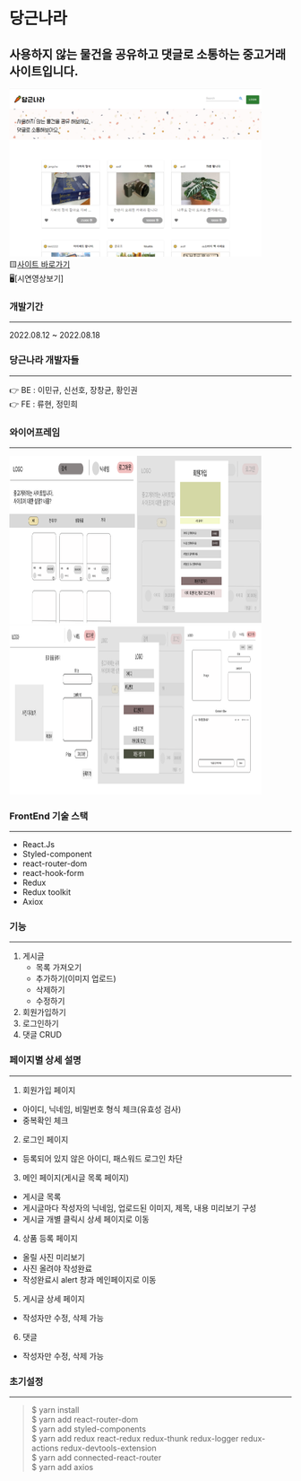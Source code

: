 # 당근나라

사용하지 않는 물건을 공유하고 댓글로 소통하는 중고거래사이트입니다.
-----------------------------------------
<!-- (carrotcountry.png) -->
<img src="carrotcountry.png" width="450px" height="300px" ></img><br/>
🟨[사이트 바로가기](https://carrotcountry.netlify.app/)<br/>
🖥[시연영상보기]
<br/>

### 개발기간
---------------------------------------------
2022.08.12 ~ 2022.08.18
<br/>

### 당근나라 개발자들
---------------------------------------------
👉 BE : 이민규, 신선호, 장창균, 황인권<br/>
👉 FE : 류현, 정민희

### 와이어프레임
----------------------------------------------------
<img src="와이어프레임1.png" width="450px" height="300px" ></img><br/>
<img src="와이어프레임2.png" width="450px" height="300px" ></img><br/>


### FrontEnd 기술 스택
-------------------------------------------
- React.Js
- Styled-component
- react-router-dom
- react-hook-form
- Redux
- Redux toolkit
- Axiox


### 기능
-------------------------------------------------------
1. 게시글
    * 목록 가져오기
    * 추가하기(이미지 업로드)
    * 삭제하기
    * 수정하기
2.  회원가입하기
3.  로그인하기
4.  댓글 CRUD


### 페이지별 상세 설명
----------------------------------------------------
1. 회원가입 페이지
  - 아이디, 닉네임, 비밀번호 형식 체크(유효성 검사)
  - 중복확인 체크
2. 로그인 페이지
  - 등록되어 있지 않은 아이디, 패스워드 로그인 차단
3. 메인 페이지(게시글 목록 페이지)
  - 게시글 목록 
  - 게시글마다 작성자의 닉네임, 업로드된 이미지, 제목, 내용 미리보기 구성
  - 게시글 개별 클릭시 상세 페이지로 이동
4. 상품 등록 페이지
  - 올릴 사진 미리보기
  - 사진 올려야 작성완료 
  - 작성완료시 alert 창과 메인페이지로 이동
5. 게시글 상세 페이지
  - 작성자만 수정, 삭제 가능
6. 댓글 
  - 작성자만 수정, 삭제 가능

### 초기설정
-------------------------------------------------
>$ yarn install   
$ yarn add react-router-dom    
$ yarn add styled-components   
$ yarn add redux react-redux redux-thunk redux-logger redux-actions redux-devtools-extension   
$ yarn add connected-react-router   
$ yarn add axios   
